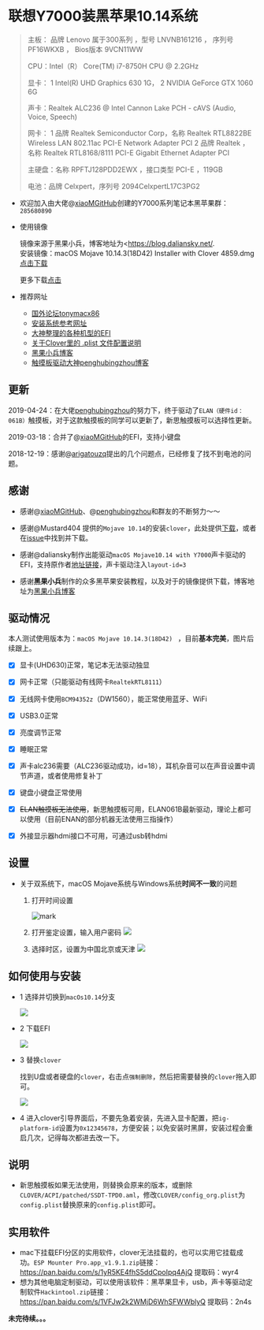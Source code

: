 # 联想Y7000装黑苹果10.14系统

> 主板： 品牌 Lenovo 属于300系列 ，型号 LNVNB161216 ， 序列号 PF16WKXB ， Bios版本 9VCN11WW
>
> CPU：Intel（R） Core(TM) i7-8750H CPU @ 2.2GHz
>
> 显卡： 1 Intel(R) UHD Graphics 630 1G，
> 2 NVIDIA GeForce GTX 1060 6G
>
> 声卡：Realtek ALC236 @ Intel Cannon Lake PCH - cAVS (Audio, Voice, Speech)
>
> 网卡： 1 品牌 Realtek Semiconductor Corp，名称 Realtek RTL8822BE Wireless LAN 802.11ac PCI-E Network Adapter	PCI
> 2 品牌 Realtek ， 名称 Realtek RTL8168/8111 PCI-E Gigabit Ethernet Adapter	PCI
>
> 主硬盘：名称 RPFTJ128PDD2EWX ，接口类型 PCI-E ，119GB
>
> 电池：品牌 Celxpert，序列号 2094CelxpertL17C3PG2

- 欢迎加入由大佬@[xiaoMGitHub](https://github.com/xiaoMGitHub)创建的Y7000系列笔记本黑苹果群：`285680890`

- 使用镜像

  镜像来源于黑果小兵，博客地址为<https://blog.daliansky.net/.   
  安装镜像：macOS Mojave 10.14.3(18D42) Installer with Clover 4859.dmg    [点击下载](https://blog.daliansky.net/macOS-Mojave-10.14.3-18D42-official-version-with-Clover-4859-original-image.html)

  更多下载[点击](https://mirrors.dtops.cc/iso/MacOS/daliansky_macos/)

- 推荐网址

  - [国外论坛tonymacx86](https://www.tonymacx86.com)
  - [安装系统参考网址](https://osx.cx/macos-high-sierra-10-13-xhackintosh-installation-tutorial.html)
  - [大神整理的各种机型的EFI](https://github.com/sqlsec/clover)
  - [关于Clover里的 .plist 文件配置说明](https://clover-wiki.zetam.org/zh-CN/Configuration#Config.plist-%E7%BB%93%E6%9E%84)
  - [黑果小兵博客](https://blog.daliansky.net)
  - [触摸板驱动大神penghubingzhou博客](<https://www.penghubingzhou.cn/#blog>)

## 更新

2019-04-24：在大佬[penghubingzhou](https://github.com/penghubingzhou)的努力下，终于驱动了`ELAN（硬件id：061B）`触摸板，对于这款触摸板的同学可以更新了，新思触摸板可以选择性更新。

2019-03-18：合并了@[xiaoMGitHub](https://github.com/xiaoMGitHub)的EFI，支持小键盘

2018-12-19：感谢@[arigatouzq](https://github.com/arigatouzq)提出的几个问题点，已经修复了找不到电池的问题。

## 感谢

- 感谢@[xiaoMGitHub](https://github.com/xiaoMGitHub)、@[penghubingzhou](https://github.com/penghubingzhou)和群友的不断努力～～

- 感谢@Mustard404 提供的`Mojave 10.14`的安装`clover`，此处提供[下载](https://github.com/hnie-xwz/EFI/files/2513551/EFI.zip)，或者在[issue](https://github.com/hnie-xwz/EFI/issues/7)中找到并下载。

- 感谢@daliansky制作出能驱动`macOS Mojave10.14 with Y7000`声卡驱动的EFI，支持原作者[地址链接](https://github.com/daliansky/Lenovo-Y7000-hackintosh)，声卡驱动注入`layout-id=3`

- 感谢**黑果小兵**制作的众多黑苹果安装教程，以及对于的镜像提供下载，博客地址为[黑果小兵博客](https://blog.daliansky.net/)

## 驱动情况

本人测试使用版本为：`macOS Mojave 10.14.3(18D42) ` ，目前**基本完美**，图片后续跟上。

- [x] 显卡(UHD630)正常，笔记本无法驱动独显

- [x] 网卡正常（只能驱动有线网卡`RealtekRTL8111`）

- [x] 无线网卡使用`BCM94352z`（DW1560），能正常使用蓝牙、WiFi

- [x] USB3.0正常

- [x] 亮度调节正常

- [x] 睡眠正常

- [x] 声卡alc236需要（ALC236驱动成功，id=18），耳机杂音可以在声音设置中调节声道，或者使用修复补丁

- [x] 键盘小键盘正常使用

- [x] ~~ELAN触摸板无法使用~~，新思触摸板可用，ELAN061B最新驱动，理论上都可以使用（目前ENAN的部分机器无法使用三指操作）

- [x] 外接显示器hdmi接口不可用，可通过usb转hdmi

## 设置

- 关于双系统下，macOS Mojave系统与Windows系统**时间不一致**的问题

  1. 打开时间设置

     ![mark](http://ww1.sinaimg.cn/large/e8450fe4gy1g2d1m55jxbj209803s74m.jpg)

  2. 打开鉴定设置，输入用户密码
     ![](http://ww1.sinaimg.cn/large/e8450fe4gy1g2d1qbzmt6j20ik0eojsf.jpg)
  3. 选择时区，设置为中国北京或天津
     ![](http://ww1.sinaimg.cn/large/e8450fe4gy1g2d1pzjx72j20ik0g53zr.jpg)


## 如何使用与安装

- 1 选择并切换到`macOs10.14`分支

  ![](http://ww1.sinaimg.cn/large/e8450fe4gy1g2d1re33oyj20u70b3dgl.jpg)

- 2 下载EFI

  ![](http://ww1.sinaimg.cn/large/e8450fe4gy1g2d1rwbkfkj20uh099dgp.jpg)

- 3 替换`clover`

  找到U盘或者硬盘的`clover`，右击点`强制删除`，然后把需要替换的`clover`拖入即可。

  ![](http://ww1.sinaimg.cn/large/e8450fe4gy1g2d1sgvpqej20xh0bxjse.jpg)

- 4 进入clover引导界面后，不要先急着安装，先进入显卡配置，把`ig-platform-id`设置为`0x12345678`，方便安装；以免安装时黑屏，安装过程会重启几次，记得每次都进去改一下。

## 说明

- 新思触摸板如果无法使用，则替换会原来的版本，或删除`CLOVER/ACPI/patched/SSDT-TPD0.aml`，修改`CLOVER/config_org.plist`为`config.plist`替换原来的`config.plist`即可。

## 实用软件

- mac下挂载EFI分区的实用软件，clover无法挂载的，也可以实用它挂载成功。`ESP Mounter Pro.app_v1.9.1.zip`链接：https://pan.baidu.com/s/1yR5KE4fhS5ddCpoIpq4AjQ  提取码：wyr4 
- 想为其他电脑定制驱动，可以使用该软件：黑苹果显卡，usb，声卡等驱动定制软件`Hackintool.zip`链接：https://pan.baidu.com/s/1VFJw2k2WMjD6WhSFWWblyQ  提取码：2n4s 
  



**未完待续。。。**

